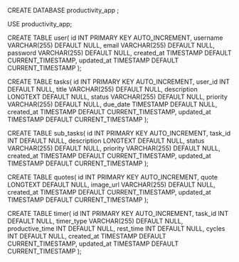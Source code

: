 
CREATE DATABASE productivity_app ;

USE productivity_app;

CREATE TABLE user(
id INT PRIMARY KEY AUTO_INCREMENT,
username VARCHAR(255) DEFAULT NULL,
email VARCHAR(255) DEFAULT NULL,
password VARCHAR(255) DEFAULT NULL,
created_at TIMESTAMP DEFAULT CURRENT_TIMESTAMP,
updated_at TIMESTAMP DEFAULT CURRENT_TIMESTAMP
);

CREATE TABLE tasks(
id INT PRIMARY KEY AUTO_INCREMENT,
user_id INT DEFAULT NULL,
title VARCHAR(255) DEFAULT NULL,
description LONGTEXT DEFAULT NULL,
status VARCHAR(255) DEFAULT NULL,
priority VARCHAR(255) DEFAULT NULL,
due_date TIMESTAMP DEFAULT NULL,
created_at TIMESTAMP DEFAULT CURRENT_TIMESTAMP,
updated_at TIMESTAMP DEFAULT CURRENT_TIMESTAMP
);

CREATE TABLE sub_tasks(
id INT PRIMARY KEY AUTO_INCREMENT,
task_id INT DEFAULT NULL,
description LONGTEXT DEFAULT NULL,
status VARCHAR(255) DEFAULT NULL,
priority VARCHAR(255) DEFAULT NULL,
created_at TIMESTAMP DEFAULT CURRENT_TIMESTAMP,
updated_at TIMESTAMP DEFAULT CURRENT_TIMESTAMP
);

CREATE TABLE quotes(
id INT PRIMARY KEY AUTO_INCREMENT,
quote LONGTEXT DEFAULT NULL,
image_url VARCHAR(255) DEFAULT NULL,
created_at TIMESTAMP DEFAULT CURRENT_TIMESTAMP,
updated_at TIMESTAMP DEFAULT CURRENT_TIMESTAMP
);

CREATE TABLE timer(
id INT PRIMARY KEY AUTO_INCREMENT,
task_id INT DEFAULT NULL,
timer_type VARCHAR(255) DEFAULT NULL,
productive_time INT DEFAULT NULL,
rest_time INT DEFAULT NULL,
cycles INT DEFAULT NULL,
created_at TIMESTAMP DEFAULT CURRENT_TIMESTAMP,
updated_at TIMESTAMP DEFAULT CURRENT_TIMESTAMP
);